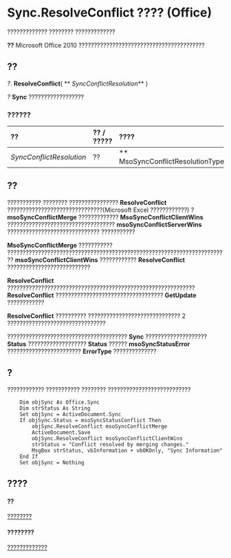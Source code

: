 
# Sync.ResolveConflict ???? (Office)

????????????? ???????? ?????????????


 **??**  Microsoft Office 2010 ?????????????????????????????????????????


## ??

 _?_. **ResolveConflict**( ** _SyncConflictResolution_** )

 _?_ **Sync** ??????????????????


### ??????



|**??**|**?? / ?????**|**????**|**??**|
|:-----|:-----|:-----|:-----|
| _SyncConflictResolution_|??|** MsoSyncConflictResolutionType**|?????????????????|

## ??

??????????? ???????? ???????????????? **ResolveConflict** ???????????????????????????????(Microsoft Excel ????????????) ? **msoSyncConflictMerge** ????????????? **MsoSyncConflictClientWins** ??????????????????????????????????? **msoSyncConflictServerWins** ?????????????????????????????? ???????????

 **MsoSyncConflictMerge** ??????????? ???????????????????????????????????????????????????????????????????????? **msoSyncConflictClientWins** ???????????? **ResolveConflict** ???????????????????????????

 **ResolveConflict** ????????????????????????????????????????????????????????????? **ResolveConflict** ??????????????????????????????????? **GetUpdate** ????????????

 **ResolveConflict** ?????????? ?????????????????????????????? 2 ????????????????????????????????

??????????????????????????????????????? **Sync** ???????????????????? **Status** ??????????????????? **Status** ?????? **msoSyncStatusError** ???????????????????????? **ErrorType** ??????????????


## ?

???????????? ??????????? ???????? ???????????????????????????


```
    Dim objSync As Office.Sync 
    Dim strStatus As String 
    Set objSync = ActiveDocument.Sync 
    If objSync.Status = msoSyncStatusConflict Then 
        objSync.ResolveConflict msoSyncConflictMerge 
        ActiveDocument.Save 
        objSync.ResolveConflict msoSyncConflictClientWins 
        strStatus = "Conflict resolved by merging changes." 
        MsgBox strStatus, vbInformation + vbOKOnly, "Sync Information" 
    End If 
    Set objSync = Nothing 

```


## ????


#### ??


[????????](1cb049a0-a803-969a-7923-15ddb8da8f3b.md)
#### ????????


[?????????????](http://msdn.microsoft.com/library/748726bd-83de-425a-5af8-177c34e3a013%28Office.15%29.aspx)